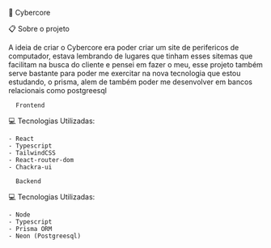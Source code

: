 🛜 Cybercore

📋 Sobre o projeto

A ideia de criar o Cybercore era poder criar um site de perifericos de computador, estava lembrando
de lugares que tinham esses sitemas que facilitam na busca do cliente e pensei em fazer o meu, esse projeto 
também serve bastante para poder me exercitar na nova tecnologia que estou estudando, o prisma, alem de também
poder me desenvolver em bancos relacionais como postgreesql

      Frontend
💻 Tecnologias Utilizadas:

```
- React
- Typescript
- TailwindCSS
- React-router-dom
- Chackra-ui
```
      Backend
💻 Tecnologias Utilizadas:

```
- Node
- Typescript
- Prisma ORM
- Neon (Postgreesql)
```
